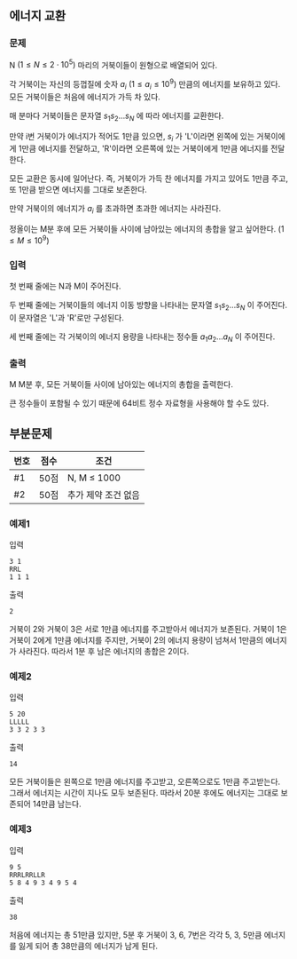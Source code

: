 ## 에너지 교환

### 문제


N $(1≤N≤2⋅10^5)$ 마리의 거북이들이 원형으로 배열되어 있다.

각 거북이는 자신의 등껍질에 숫자 $a_i$ $(1≤a_i≤10^9)$ 만큼의 에너지를 보유하고 있다. 
모든 거북이들은 처음에 에너지가 가득 차 있다.

매 분마다 거북이들은 문자열 $s_1 s_2 ... s_N$ 에 따라 에너지를 교환한다.

만약 i번 거북이가 에너지가 적어도 1만큼 있으면, $s_i$ 가 'L'이라면 왼쪽에 있는 거북이에게 1만큼 에너지를 전달하고, 'R'이라면 오른쪽에 있는 거북이에게 1만큼 에너지를 전달한다.

모든 교환은 동시에 일어난다. 즉, 거북이가 가득 찬 에너지를 가지고 있어도 1만큼 주고, 또 1만큼 받으면 에너지를 그대로 보존한다.

만약 거북이의 에너지가 $a_i$ 를 초과하면 초과한 에너지는 사라진다.



정올이는 M분 후에 모든 거북이들 사이에 남아있는 에너지의 총합을 알고 싶어한다. $(1≤M≤10^9)$


### 입력
첫 번째 줄에는 N과 M이 주어진다.

두 번째 줄에는 거북이들의 에너지 이동 방향을 나타내는 문자열 $s_1 s_2 ... s_N$ 이 주어진다. 이 문자열은 'L'과 'R'로만 구성된다.

세 번째 줄에는 각 거북이의 에너지 용량을 나타내는 정수들 $a_1 a_2 ... a_N$ 이 주어진다.


### 출력
M
M분 후, 모든 거북이들 사이에 남아있는 에너지의 총합을 출력한다.

큰 정수들이 포함될 수 있기 때문에 64비트 정수 자료형을 사용해야 할 수도 있다.


## 부분문제

|번호|점수|조건|
|---|---|---|
|#1| 50점| N, M ≤ 1000|
|#2| 50점| 추가 제약 조건 없음|


### 예제1
입력
```
3 1
RRL
1 1 1
```

출력
```
2
```

거북이 2와 거북이 3은 서로 1만큼 에너지를 주고받아서 에너지가 보존된다. 거북이 1은 거북이 2에게 1만큼 에너지를 주지만, 거북이 2의 에너지 용량이 넘쳐서 1만큼의 에너지가 사라진다. 따라서 1분 후 남은 에너지의 총합은 2이다.


### 예제2
입력
```
5 20
LLLLL
3 3 2 3 3
```

출력
```
14
```

모든 거북이들은 왼쪽으로 1만큼 에너지를 주고받고, 오른쪽으로도 1만큼 주고받는다. 그래서 에너지는 시간이 지나도 모두 보존된다. 따라서 20분 후에도 에너지는 그대로 보존되어 14만큼 남는다.


### 예제3
입력
```
9 5
RRRLRRLLR
5 8 4 9 3 4 9 5 4
```

출력
```
38
```

처음에 에너지는 총 51만큼 있지만, 5분 후 거북이 3, 6, 7번은 각각 5, 3, 5만큼 에너지를 잃게 되어 총 38만큼의 에너지가 남게 된다.